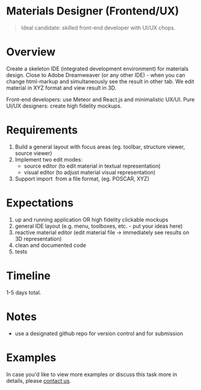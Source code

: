 # Materials Designer (Frontend/UX)

> Ideal candidate: skilled front-end developer with UI/UX chops.

# Overview

Create a skeleton IDE (integrated development environment) for materials design. Close to Adobe Dreamweaver (or any other IDE) - when you can change html-markup and simultaneously see the result in other tab. We edit material in XYZ format and view result in 3D.

Front-end developers: use Meteor and React.js and minimalistic UX/UI.
Pure UI/UX designers: create high fidelity mockups. 

# Requirements

1. Build a general layout with focus areas (eg. toolbar, structure viewer, source viewer)
2. Implement two edit modes:
   - source editor (to edit material in textual representation)
   - visual editor (to adjust material visual representation)
3. Support import  from a file format, (eg. POSCAR, XYZ)

# Expectations

1. up and running application OR high fidelity clickable mockups
2. general IDE layout (e.g. menu, toolboxes, etc. - put your ideas here)
3. reactive material editor (edit material file → immediately see results on 3D representation)
4. clean and documented code
5. tests

# Timeline

1-5 days total.

# Notes

- use a designated github repo for version control and for submission

# Examples

In case you'd like to view more examples or discuss this task more in details, please [contact us](README.md).

